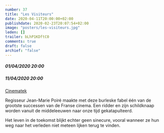 ```yaml
---
number: 37
title: "Les Visiteurs"
date: 2020-04-11T20:00:00+02:00
publishdate: 2020-02-23T20:07:54+02:00
image: "posters/les-visiteurs.jpg"
leden: []
trailer: bLhP1KDftC0
comments: true
draft: false
archief: "false"
---
```


##### 01/04/2020 20:00

##### 11/04/2020 20:00

[Cinematek](http://cinematek.be/?node=17&event_id=400938102)

Regisseur Jean-Marie Poiré maakte met deze burleske fabel één van de grootste
successen van de Franse cinema. Een ridder en zijn schildknaap worden vanuit
de middeleeuwen naar onze tijd gekatapulteerd.
<!--more-->
Het leven in de toekomst blijkt echter geen sinecure, vooral wanneer ze hun
weg naar het verleden niet meteen lijken terug te vinden.
